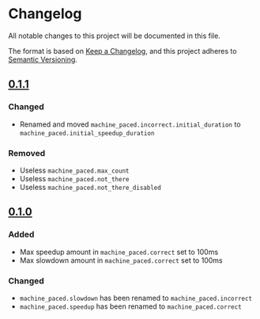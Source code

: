 # Changelog

All notable changes to this project will be documented in this file.

The format is based on [Keep a Changelog](https://keepachangelog.com/en/1.0.0/),
and this project adheres to [Semantic Versioning](https://semver.org/spec/v2.0.0.html).

## [0.1.1]

### Changed
- Renamed and moved `machine_paced.incorrect.initial_duration` to `machine_paced.initial_speedup_duration`

### Removed
- Useless `machine_paced.max_count`
- Useless `machine_paced.not_there`
- Useless `machine_paced.not_there_disabled`

## [0.1.0]

### Added
- Max speedup amount in `machine_paced.correct` set to 100ms
- Max slowdown amount in `machine_paced.correct` set to 100ms

### Changed
- `machine_paced.slowdown` has been renamed to `machine_paced.incorrect`
- `machine_paced.speedup` has been renamed to `machine_paced.correct`

[0.1.0]: https://github.com/graymattermetrics/config/commit/d2fcc9008e072c8cc87fe8131ad19ead879af48a#diff-d8d0422389f03d783e32e627250fe29834bd09c6361640d1ff00661dd6820034
[0.1.1]: https://github.com/graymattermetrics/config/commit/86d1f38df049014d84e6c7da92cc0919e00b107d#diff-d8d0422389f03d783e32e627250fe29834bd09c6361640d1ff00661dd6820034